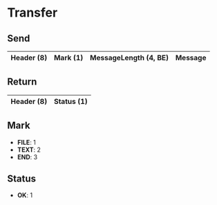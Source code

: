 # Transfer

## Send

| Header (8) | Mark (1) | MessageLength (4, BE) | Message |
| :--------: | :------- | --------------------- | ------- |


## Return

| Header (8) | Status (1) |
| ---------- | ---------- |

## Mark

- **FILE**: 1
- **TEXT**: 2
- **END**: 3

## Status

- **OK**: 1


